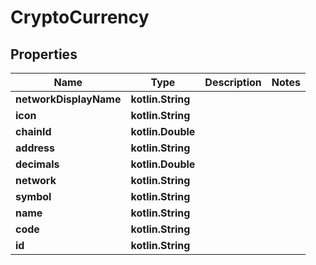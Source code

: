 
# CryptoCurrency

## Properties
Name | Type | Description | Notes
------------ | ------------- | ------------- | -------------
**networkDisplayName** | **kotlin.String** |  | 
**icon** | **kotlin.String** |  | 
**chainId** | **kotlin.Double** |  | 
**address** | **kotlin.String** |  | 
**decimals** | **kotlin.Double** |  | 
**network** | **kotlin.String** |  | 
**symbol** | **kotlin.String** |  | 
**name** | **kotlin.String** |  | 
**code** | **kotlin.String** |  | 
**id** | **kotlin.String** |  | 



